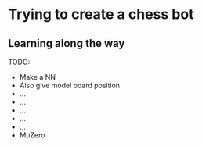 # Trying to create a chess bot
## Learning along the way


TODO:
- Make a NN
- Also give model board position
- ...
- ...
- ...
- ...
- ...
- MuZero
